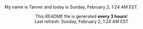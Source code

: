 My name is Tanner and today is Sunday, February 2, 1:24 AM EST.

<p align="center">This <i>README</i> file is generated <b>every 3 hours</b>!</br>Last refresh: Sunday, February 2, 1:24 AM EST<br /></p>
